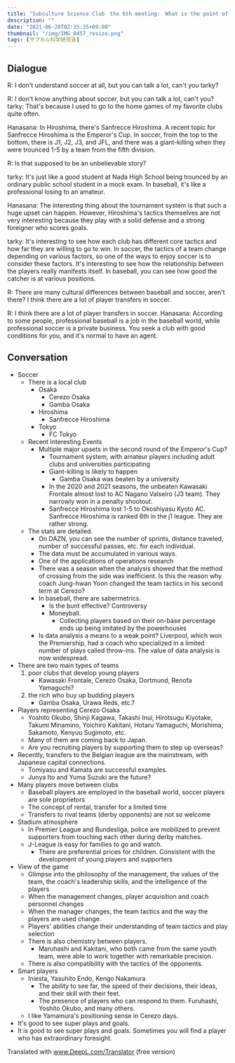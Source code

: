 ```yaml
---
title: "Subculture Science Club　the 6th meeting:　What is the point of football viewing?"
description: ""
date: "2021-06-20T02:35:35+09:00"
thumbnail: "/img/IMG_0457_resize.png"
tags: [サブカル科学研究会]
---
```

## Dialogue
R: I don't understand soccer at all, but you can talk a lot, can't you tarky?

R: I don't know anything about soccer, but you can talk a lot, can't you? tarky: That's because I used to go to the home games of my favorite clubs quite often.

Hanasana: In Hiroshima, there's Sanfrecce Hiroshima. A recent topic for Sanfrecce Hiroshima is the Emperor's Cup. In soccer, from the top to the bottom, there is J1, J2, J3, and JFL, and there was a giant-killing when they were trounced 1-5 by a team from the fifth division.

R: Is that supposed to be an unbelievable story?

tarky: It's just like a good student at Nada High School being trounced by an ordinary public school student in a mock exam. In baseball, it's like a professional losing to an amateur.

Hanasana: The interesting thing about the tournament system is that such a huge upset can happen. However, Hiroshima's tactics themselves are not very interesting because they play with a solid defense and a strong foreigner who scores goals.

tarky: It's interesting to see how each club has different core tactics and how far they are willing to go to win. In soccer, the tactics of a team change depending on various factors, so one of the ways to enjoy soccer is to consider these factors. It's interesting to see how the relationship between the players really manifests itself. In baseball, you can see how good the catcher is at various positions.

R: There are many cultural differences between baseball and soccer, aren't there? I think there are a lot of player transfers in soccer.

R: I think there are a lot of player transfers in soccer. Hanasana: According to some people, professional baseball is a job in the baseball world, while professional soccer is a private business. You seek a club with good conditions for you, and it's normal to have an agent.

## Conversation
- Soccer
  - There is a local club
    - Osaka
      - Cerezo Osaka
      - Gamba Osaka
    - Hiroshima
      - Sanfrecce Hiroshima
    - Tokyo
      - FC Tokyo
  - Recent Interesting Events
    - Multiple major upsets in the second round of the Emperor's Cup?
      - Tournament system, with amateur players including adult clubs and universities participating
      - Giant-killing is likely to happen
        - Gamba Osaka was beaten by a university
      - In the 2020 and 2021 seasons, the unbeaten Kawasaki Frontale almost lost to AC Nagano Valseiro (J3 team). They narrowly won in a penalty shootout.
      - Sanfrecce Hiroshima lost 1-5 to Okoshiyasu Kyoto AC. Sanfrecce Hiroshima is ranked 6th in the j1 league. They are rather strong.
  - The stats are detailed.
    - On DAZN, you can see the number of sprints, distance traveled, number of successful passes, etc. for each individual.
    - The data must be accumulated in various ways.
    - One of the applications of operations research
    - There was a season when the analysis showed that the method of crossing from the side was inefficient. Is this the reason why coach Jung-hwan Yoon changed the team tactics in his second term at Cerezo?
    - In baseball, there are sabermetrics.
      - Is the bunt effective? Controversy
      - Moneyball.
        - Collecting players based on their on-base percentage ends up being imitated by the powerhouses
    - Is data analysis a means to a weak point? Liverpool, which won the Premiership, had a coach who specialized in a limited number of plays called throw-ins. The value of data analysis is now widespread.
- There are two main types of teams
  1. poor clubs that develop young players
     - Kawasaki Frontale, Cerezo Osaka, Dortmund, Renofa Yamaguchi?
  2. the rich who buy up budding players
     - Gamba Osaka, Urawa Reds, etc.?
- Players representing Cerezo Osaka
  - Yoshito Okubo, Shinji Kagawa, Takashi Inui, Hirotsugu Kiyotake, Takumi Minamino, Yoichiro Kakitani, Hotaru Yamaguchi, Morishima, Sakamoto, Kenyuu Sugimoto, etc.
  - Many of them are coming back to Japan.
  - Are you recruiting players by supporting them to step up overseas?
- Recently, transfers to the Belgian league are the mainstream, with Japanese capital connections.
  - Tomiyasu and Kamata are successful examples.
  - Junya Ito and Yuma Suzuki are the future?
- Many players move between clubs
  - Baseball players are employed in the baseball world, soccer players are sole proprietors
  - The concept of rental, transfer for a limited time
  - Transfers to rival teams (derby opponents) are not so welcome
- Stadium atmosphere
  - In Premier League and Bundesliga, police are mobilized to prevent supporters from touching each other during derby matches.
  - J-League is easy for families to go and watch.
    - There are preferential prices for children. Consistent with the development of young players and supporters
- View of the game
  - Glimpse into the philosophy of the management, the values of the team, the coach's leadership skills, and the intelligence of the players
  - When the management changes, player acquisition and coach personnel changes
  - When the manager changes, the team tactics and the way the players are used change.
  - Players' abilities change their understanding of team tactics and play selection
  - There is also chemistry between players.
    - Maruhashi and Kakitani, who both came from the same youth team, were able to work together with remarkable precision.
  - There is also compatibility with the tactics of the opponents.
- Smart players
  - Iniesta, Yasuhito Endo, Kengo Nakamura
    - The ability to see far, the speed of their decisions, their ideas, and their skill with their feet.
    - The presence of players who can respond to them. Furuhashi, Yoshito Okubo, and many others.
  - I like Yamamura's positioning sense in Cerezo days.
- It's good to see super plays and goals.
- It is good to see super plays and goals. Sometimes you will find a player who has extraordinary foresight.


Translated with www.DeepL.com/Translator (free version)